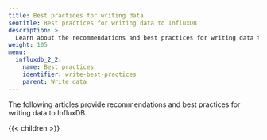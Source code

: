 ```yaml
---
title: Best practices for writing data
seotitle: Best practices for writing data to InfluxDB
description: >
  Learn about the recommendations and best practices for writing data to InfluxDB.
weight: 105
menu:
  influxdb_2_2:
    name: Best practices
    identifier: write-best-practices
    parent: Write data
---
```


The following articles provide recommendations and best practices for writing
data to InfluxDB.

{{< children >}}
